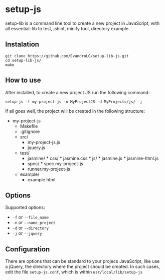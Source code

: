 # setup-js
setup-lib is a command line tool to create a new project in JavaScript, with all essential: lib to test, 
jshint, minify tool, directory example.

## Instalation
```
git clone https://github.com/EvandroLG/setup-lib-js.git
cd setup-lib-js/
make
```

## How to use
After installed, to create a new project JS run the following command:
```
setup-js -f my-project-js -n MyProjectJS -d MyProjects/js/ -j
```
If all goes well, the project will be created in the following structure:
* my-project-js
	* Makefile
	* .gitignore
	* src/
		* my-project-js.js
		* jquery.js
  * test/
    * jasmine/
			* css/
					* jasmine.css
			* js/
					* jasmine.js
					* jasmine-html.js
    * spec/
				* spec.my-project-js
    * runner.my-project-js
  * example/
    * example.html

## Options
Supported options:
*  <code>-f</code> or <code>--file_name</code>
*  <code>-n</code> or <code>--name_project</code>
*  <code>-d</code> or <code>--directory</code>
*  <code>-j</code> or <code>--jquery</code>

## Configuration
There are options that can be standard to your projecs JavaScript, like use a jQuery, the directory where the
project should be created. In such cases, edit the file <code>setup-js.conf</code>, which is within 
<code>usr/local/lib/setup-js</code>